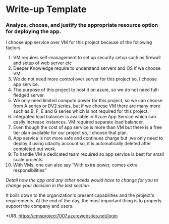 # Write-up Template

### Analyze, choose, and justify the appropriate resource option for deploying the app.

I choose app service over VM for this project because of the following factors

1. VM requires self-management to set up security setup such as firewall and setup of web server etc
2. Deeper Knowledge require to understand servers and OS if we choose VM.
3. We do not need more control over server for this project so, I choose app service.
4. The purpose of this project to host it on azure, so we do not need full-fledged server.
5. We only need limited compute power for this project, so we can choose from A series or DV2 series, but if we choose VM  there are many more such as B, F, E and G series which is not required for this project.
6. Integrated load balancer is available in Azure App Service which can easily increase instances. VM required separate load balancer.
7. Even though the cost of app service is more than VM but there is a free tier plan available for our project so, I choose that plan.
8. App service is not more safe and continues charge but ,we only need to deploy it using udacity account so, it is automatically deleted after completed out work.
9. To handle VM a dedicated team required so app service is best for small scale projects.
10. With VMs, one can also say  “With extra power, comes extra responsibilities”


*Detail how the app and any other needs would have to change for you to change your decision in the last section.* 

It boils down to the organization's present capabilities and the project's requirements. At the end of the day, the most important thing is to properly support the company and users.

*URL
https://cmsproject7007.azurewebsites.net/login